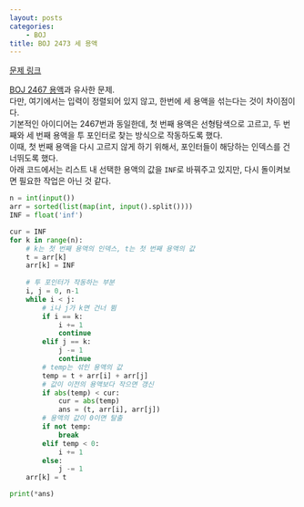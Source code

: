 ```yaml
---
layout: posts
categories:
    - BOJ
title: BOJ 2473 세 용액
---
```


[문제 링크](https://www.acmicpc.net/problem/2473)

[BOJ 2467 용액](https://su5468.github.io/boj/BOJ_2467/)과 유사한 문제.  
다만, 여기에서는 입력이 정렬되어 있지 않고, 한번에 세 용액을 섞는다는 것이 차이점이다.  
기본적인 아이디어는 2467번과 동일한데, 첫 번째 용액은 선형탐색으로 고르고, 
두 번째와 세 번째 용액을 투 포인터로 찾는 방식으로 작동하도록 했다.  
이때, 첫 번째 용액을 다시 고르지 않게 하기 위해서, 포인터들이 해당하는 인덱스를 건너뛰도록 했다.  
아래 코드에서는 리스트 내 선택한 용액의 값을 `INF`로 바꿔주고 있지만, 다시 돌이켜보면 필요한 작업은 아닌 것 같다.

```python
n = int(input())
arr = sorted(list(map(int, input().split())))
INF = float('inf')

cur = INF
for k in range(n):
    # k는 첫 번째 용액의 인덱스, t는 첫 번째 용액의 값
    t = arr[k]
    arr[k] = INF
    
    # 투 포인터가 작동하는 부분
    i, j = 0, n-1
    while i < j:
        # i나 j가 k면 건너 뜀
        if i == k:
            i += 1
            continue
        elif j == k:
            j -= 1
            continue
        # temp는 섞인 용액의 값
        temp = t + arr[i] + arr[j]
        # 값이 이전의 용액보다 작으면 갱신
        if abs(temp) < cur:
            cur = abs(temp)
            ans = (t, arr[i], arr[j])
        # 용액의 값이 0이면 탈출
        if not temp:
            break
        elif temp < 0:
            i += 1
        else:
            j -= 1
    arr[k] = t

print(*ans)
```

